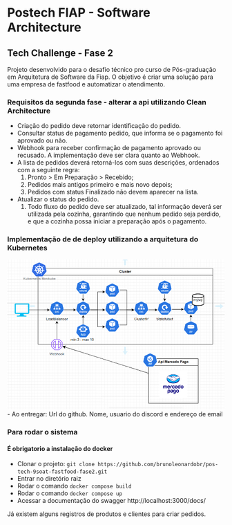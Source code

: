 <h1>Postech FIAP - Software Architecture</h1>
<h2>Tech Challenge - Fase 2</h2>

Projeto desenvolvido para o desafio técnico pro curso de Pós-graduação em Arquitetura de Software da Fiap. O objetivo é criar uma solução para uma empresa de fastfood e automatizar o atendimento.

### Requisitos da segunda fase - alterar a api utilizando Clean Architecture

- Criação do pedido deve retornar identificação do pedido.
- Consultar status de pagamento pedido, que informa se o pagamento foi aprovado ou não.
- Webhook para receber confirmação de pagamento aprovado ou recusado. A implementação deve ser clara quanto ao Webhook.
- A lista de pedidos deverá retorná-los com suas descrições, ordenados com a seguinte regra:
  1. Pronto > Em Preparação > Recebido;
  2. Pedidos mais antigos primeiro e mais novo depois;
  3. Pedidos com status Finalizado não devem aparecer na lista.
- Atualizar o status do pedido.
  1. Todo fluxo do pedido deve ser atualizado, tal informação deverá ser utilizada pela cozinha, garantindo que nenhum pedido seja perdido, e
     que a cozinha possa iniciar a preparação após o pagamento.

### Implementação de de deploy utilizando a arquitetura do Kubernetes
<img src="https://raw.githubusercontent.com/brunoleonardobr/pos-tech-9soat-fastfood-fase2/refs/heads/main/arquitetura_kubernetes_minikube.PNG?token=GHSAT0AAAAAACWORTHFNPYUBVYVRY6S7UOEZ4PZVMA"/>
- Ao entregar: Url do github. Nome, usuario do discord e endereço de email

### Para rodar o sistema

#### É obrigatorio a instalação do docker

- Clonar o projeto: `git clone https://github.com/brunoleonardobr/pos-tech-9soat-fastfood-fase2.git`
- Entrar no diretório raiz
- Rodar o comando `docker compose build`
- Rodar o comando `docker compose up`
- Acessar a documentação do swagger http://localhost:3000/docs/

Já existem alguns registros de produtos e clientes para criar pedidos.
